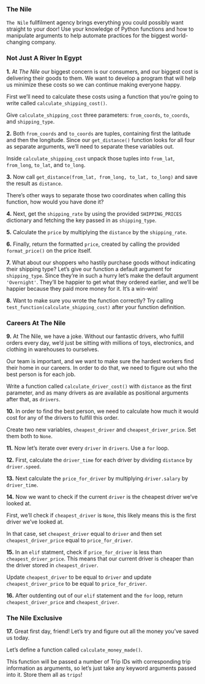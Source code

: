 ### The Nile

`The Nile` fullfilment agency brings everything you could possibly want straight to your door! Use your knowledge of Python functions and how to manipulate arguments to help automate practices for the biggest world-changing company.

### Not Just A River In Egypt

**1.** At *The Nile* our biggest concern is our consumers, and our biggest cost is delivering their goods to them. We want to develop a program that will help us minimize these costs so we can continue making everyone happy.

First we’ll need to calculate these costs using a function that you’re going to write called `calculate_shipping_cost()`.

Give `calculate_shipping_cost` three parameters: `from_coords`, `to_coords`, and `shipping_type`.

**2.** Both `from_coords` and `to_coords` are tuples, containing first the latitude and then the longitude. Since our `get_distance()` function looks for all four as separate arguments, we’ll need to separate these variables out.

Inside `calculate_shipping_cost` unpack those tuples into `from_lat`, `from_long`, `to_lat`, and `to_long`.

**3.** Now call `get_distance(from_lat, from_long, to_lat, to_long)` and save the result as `distance`.

There’s other ways to separate those two coordinates when calling this function, how would you have done it?

**4.** Next, get the `shipping_rate` by using the provided `SHIPPING_PRICES` dictionary and fetching the key passed in as `shipping_type`.

**5.** Calculate the `price` by multiplying the `distance` by the `shipping_rate`.

**6.** Finally, return the formatted `price`, created by calling the provided `format_price()` on the price itself.

**7.** What about our shoppers who hastily purchase goods without indicating their shipping type? Let’s give our function a default argument for `shipping_type`. Since they’re in such a hurry let’s make the default argument `'Overnight'`. They’ll be happier to get what they ordered earlier, and we’ll be happier because they paid more money for it. It’s a win-win!

**8.** Want to make sure you wrote the function correctly? Try calling `test_function(calculate_shipping_cost)` after your function definition.

### Careers At The Nile

**9.** At The Nile, we have a joke. Without our fantastic drivers, who fulfill orders every day, we’d just be sitting with millions of toys, electronics, and clothing in warehouses to ourselves.

Our team is important, and we want to make sure the hardest workers find their home in our careers. In order to do that, we need to figure out who the best person is for each job.

Write a function called `calculate_driver_cost()` with `distance` as the first parameter, and as many drivers as are available as positional arguments after that, as `drivers`.

**10.** In order to find the best person, we need to calculate how much it would cost for any of the drivers to fulfill this order.

Create two new variables, `cheapest_driver` and `cheapest_driver_price`. Set them both to `None`.

**11.** Now let’s iterate over every `driver` in `drivers`. Use a `for` loop.

**12.** First, calculate the `driver_time` for each driver by dividing `distance` by `driver.speed`.

**13.** Next calculate the `price_for_driver` by multiplying `driver.salary` by `driver_time`.

**14.** Now we want to check if the current `driver` is the cheapest driver we’ve looked at.

First, we’ll check if `cheapest_driver` is `None`, this likely means this is the first driver we’ve looked at.

In that case, set `cheapest_driver` equal to `driver` and then set `cheapest_driver_price` equal to `price_for_driver`.

**15.** In an `elif` statment, check if `price_for_driver` is less than `cheapest_driver_price`. This means that our current driver is cheaper than the driver stored in `cheapest_driver`.

Update `cheapest_driver` to be equal to `driver` and update `cheapest_driver_price` to be equal to `price_for_driver`.

**16.** After outdenting out of our `elif` statement and the `for` loop, return `cheapest_driver_price` and `cheapest_driver`.

### The Nile Exclusive

**17.** Great first day, friend! Let’s try and figure out all the money you’ve saved us today.

Let’s define a function called `calculate_money_made()`.

This function will be passed a number of Trip IDs with corresponding trip information as arguments, so let’s just take any keyword arguments passed into it. Store them all as `trips`!
